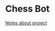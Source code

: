 # Chess Bot
[Notes about project](https://drive.google.com/drive/folders/1OIbdbC7cJNI9NedxY99x5CTjPvU4Jful?usp=sharing)
